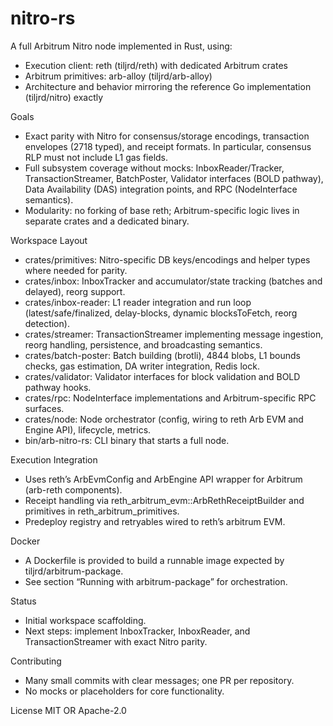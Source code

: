 # nitro-rs

A full Arbitrum Nitro node implemented in Rust, using:
- Execution client: reth (tiljrd/reth) with dedicated Arbitrum crates
- Arbitrum primitives: arb-alloy (tiljrd/arb-alloy)
- Architecture and behavior mirroring the reference Go implementation (tiljrd/nitro) exactly

Goals
- Exact parity with Nitro for consensus/storage encodings, transaction envelopes (2718 typed), and receipt formats. In particular, consensus RLP must not include L1 gas fields.
- Full subsystem coverage without mocks: InboxReader/Tracker, TransactionStreamer, BatchPoster, Validator interfaces (BOLD pathway), Data Availability (DAS) integration points, and RPC (NodeInterface semantics).
- Modularity: no forking of base reth; Arbitrum-specific logic lives in separate crates and a dedicated binary.

Workspace Layout
- crates/primitives: Nitro-specific DB keys/encodings and helper types where needed for parity.
- crates/inbox: InboxTracker and accumulator/state tracking (batches and delayed), reorg support.
- crates/inbox-reader: L1 reader integration and run loop (latest/safe/finalized, delay-blocks, dynamic blocksToFetch, reorg detection).
- crates/streamer: TransactionStreamer implementing message ingestion, reorg handling, persistence, and broadcasting semantics.
- crates/batch-poster: Batch building (brotli), 4844 blobs, L1 bounds checks, gas estimation, DA writer integration, Redis lock.
- crates/validator: Validator interfaces for block validation and BOLD pathway hooks.
- crates/rpc: NodeInterface implementations and Arbitrum-specific RPC surfaces.
- crates/node: Node orchestrator (config, wiring to reth Arb EVM and Engine API), lifecycle, metrics.
- bin/arb-nitro-rs: CLI binary that starts a full node.

Execution Integration
- Uses reth’s ArbEvmConfig and ArbEngine API wrapper for Arbitrum (arb-reth components).
- Receipt handling via reth_arbitrum_evm::ArbRethReceiptBuilder and primitives in reth_arbitrum_primitives.
- Predeploy registry and retryables wired to reth’s arbitrum EVM.

Docker
- A Dockerfile is provided to build a runnable image expected by tiljrd/arbitrum-package.
- See section “Running with arbitrum-package” for orchestration.

Status
- Initial workspace scaffolding.
- Next steps: implement InboxTracker, InboxReader, and TransactionStreamer with exact Nitro parity.

Contributing
- Many small commits with clear messages; one PR per repository.
- No mocks or placeholders for core functionality.

License
MIT OR Apache-2.0
